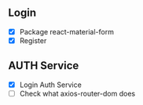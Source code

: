 ## Login
* [X] Package react-material-form 
* [X] Register

## AUTH Service
* [X] Login Auth Service
* [ ] Check what axios-router-dom does